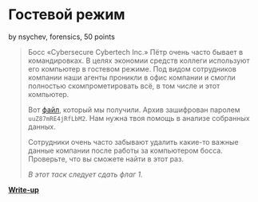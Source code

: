 # Гостевой режим
by nsychev, forensics, 50 points

> Босс «Cybersecure Cybertech Inc.» Пётр очень часто бывает в командировках. В целях экономии средств коллеги используют его компьютер в гостевом режиме. Под видом сотрудников компании наши агенты проникли в офис компании и смогли полностью скомпрометировать всё, в том числе и этот компьютер.
> 
> Вот [файл](../../static/5d2e6ef9f86b58861b8d/folder.torrent), который мы получили. Архив зашифрован паролем `uuZ87mRE4jRfLbM2`. Нам нужна твоя помощь в анализе собранных данных.
> 
> Сотрудники очень часто забывают удалить какие-то важные данные компании после работы за компьютером босса. Проверьте, что вы сможете найти в этот раз.
>
> *В этот таск следует сдать флаг 1.*

**[Write-up](WRITEUP.md)**
